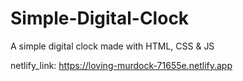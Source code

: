 # Simple-Digital-Clock
A simple digital clock made with HTML, CSS & JS 

netlify_link:
https://loving-murdock-71655e.netlify.app
